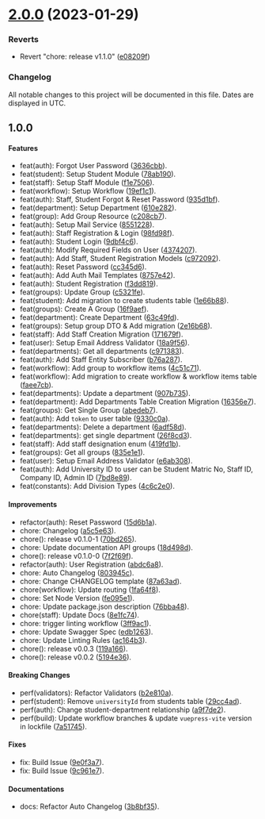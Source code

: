 

# [2.0.0](https://github.com/bolorundurovj/Enrout/compare/1.1.0...2.0.0) (2023-01-29)


### Reverts

* Revert "chore: release v1.1.0" ([e08209f](https://github.com/bolorundurovj/Enrout/commit/e08209f95e6a9aa59a0ecd5b41a4b61f69f1e0d5))

### Changelog

All notable changes to this project will be documented in this file. Dates are displayed in UTC.

## 1.0.0

#### Features

- feat(auth): Forgot User Password ([3636cbb](https://github.com/bolorundurovj/Enrout/commit/3636cbbbb9cdddee954091cd8e79d4e401d26caf)).
- feat(student): Setup Student Module ([78ab190](https://github.com/bolorundurovj/Enrout/commit/78ab190c30c52e7cd8f038ff4f9951d98658d634)).
- feat(staff): Setup Staff Module ([f1e7506](https://github.com/bolorundurovj/Enrout/commit/f1e7506b3a517766cb5cb96293cce5e4aa79dc8a)).
- feat(workflow): Setup Workflow ([19ef1c1](https://github.com/bolorundurovj/Enrout/commit/19ef1c16ed3daa341e9b997310106bf9e87bae61)).
- feat(auth): Staff, Student Forgot & Reset Password ([935d1bf](https://github.com/bolorundurovj/Enrout/commit/935d1bf3e353e1257bad23a4775fb85f3e93f0e5)).
- feat(department): Setup Department ([610e282](https://github.com/bolorundurovj/Enrout/commit/610e282f88ad6d45766339a105ebc12aad45310d)).
- feat(group): Add Group Resource ([c208cb7](https://github.com/bolorundurovj/Enrout/commit/c208cb77faa623e58eec95c8dcba1a62c17b1959)).
- feat(auth): Setup Mail Service ([8551228](https://github.com/bolorundurovj/Enrout/commit/8551228ee06ebf746df12dd303e2002cac120969)).
- feat(auth): Staff Registration & Login ([98fd98f](https://github.com/bolorundurovj/Enrout/commit/98fd98ff1072ef3e18050d21b37fc545ebd6d3af)).
- feat(auth): Student Login ([9dbf4c6](https://github.com/bolorundurovj/Enrout/commit/9dbf4c6cb173c76e1252b67200fd377676dde09b)).
- feat(auth): Modify Required Fields on User ([4374207](https://github.com/bolorundurovj/Enrout/commit/43742074d1688e7b4ab57a55a694f6948ba298f4)).
- feat(auth): Add Staff, Student Registration Models ([c972092](https://github.com/bolorundurovj/Enrout/commit/c97209258c6e8d36c82b3b9c81fee51bec4120d6)).
- feat(auth): Reset Password ([cc345d6](https://github.com/bolorundurovj/Enrout/commit/cc345d67241f9527a2065dbb576dd4fcd3a123aa)).
- feat(auth): Add Auth Mail Templates ([8757e42](https://github.com/bolorundurovj/Enrout/commit/8757e423b369ea689f744c2fcd6115a927519aca)).
- feat(auth): Student Registration ([f3dd819](https://github.com/bolorundurovj/Enrout/commit/f3dd819a23b887cd0da68fda8070779ffc8e7fde)).
- feat(groups): Update Group ([c5321fe](https://github.com/bolorundurovj/Enrout/commit/c5321fe2cd94204b37f472bac3ed00e7a5ea99cd)).
- feat(student): Add migration to create students table ([1e66b88](https://github.com/bolorundurovj/Enrout/commit/1e66b88ea116c1b7a998cc07330929b4a1d36835)).
- feat(groups): Create A Group ([16f9aef](https://github.com/bolorundurovj/Enrout/commit/16f9aef0a5607f086ee2c7c82153fc848b10fc50)).
- feat(department): Create Department ([63c49fd](https://github.com/bolorundurovj/Enrout/commit/63c49fd0a94a510de41843d6084c556c4ffd87e8)).
- feat(groups): Setup group DTO & Add migration ([2e16b68](https://github.com/bolorundurovj/Enrout/commit/2e16b6852f9e1cb180b7b69a91501fd2683f7cc0)).
- feat(staff): Add Staff Creation Migration ([171679f](https://github.com/bolorundurovj/Enrout/commit/171679f981de086ab0ebed310e44040aaf584f58)).
- feat(user): Setup Email Address Validator ([18a9f56](https://github.com/bolorundurovj/Enrout/commit/18a9f5613628e157caa0fcebba53ff0072fee325)).
- feat(departments): Get all departments ([c971383](https://github.com/bolorundurovj/Enrout/commit/c971383708c7fb031d34ddb25ab86668e728c6be)).
- feat(auth): Add Staff Entity Subscriber ([b76a287](https://github.com/bolorundurovj/Enrout/commit/b76a287c6c0e730cf47a97c582f8ea90528ee499)).
- feat(workflow): Add group to workflow items ([4c51c71](https://github.com/bolorundurovj/Enrout/commit/4c51c718b74ff3c205263f1143eaf9777eac20fb)).
- feat(workflow): Add migration to create workflow & workflow items table ([faee7cb](https://github.com/bolorundurovj/Enrout/commit/faee7cb8e7f383335fb7e4dbd360aa9ba39059e2)).
- feat(departments): Update a department ([907b735](https://github.com/bolorundurovj/Enrout/commit/907b7358da835a08bd26803859a4f7808b5c1fbd)).
- feat(department): Add Departments Table Creation Migration ([16356e7](https://github.com/bolorundurovj/Enrout/commit/16356e7d542c5c3c42559e703e39fb16741a2ae2)).
- feat(groups): Get Single Group ([abedeb7](https://github.com/bolorundurovj/Enrout/commit/abedeb7701f99b58d7dc208a2610bd35300b26b6)).
- feat(auth): Add `token` to user table ([9330c0a](https://github.com/bolorundurovj/Enrout/commit/9330c0afa56a2a1a46f7be8612e9d46925297b65)).
- feat(departments): Delete a department ([6adf58d](https://github.com/bolorundurovj/Enrout/commit/6adf58da291f91816e0e7a7077161683944019ab)).
- feat(departments): get single department ([26f8cd3](https://github.com/bolorundurovj/Enrout/commit/26f8cd3e14ab00629fb7abdd5f146f212b1753e3)).
- feat(staff): Add staff designation enum ([419fd1b](https://github.com/bolorundurovj/Enrout/commit/419fd1bf02826c41b5056ad08497cc8054cf84c7)).
- feat(groups): Get all groups ([835e1e1](https://github.com/bolorundurovj/Enrout/commit/835e1e1ae9b64de4cf647e2fbc9392951ce898cf)).
- feat(user): Setup Email Address Validator ([e6ab308](https://github.com/bolorundurovj/Enrout/commit/e6ab308663380e1a02482ada04eea08261966fb9)).
- feat(auth): Add University ID to user can be Student Matric No, Staff ID, Company ID, Admin ID ([7bd8e89](https://github.com/bolorundurovj/Enrout/commit/7bd8e89f2f17aae75945b84dc72abdff432927e5)).
- feat(constants): Add Division Types ([4c6c2e0](https://github.com/bolorundurovj/Enrout/commit/4c6c2e0d87bd12675b833a11c85e9829df7d584e)).

#### Improvements

- refactor(auth): Reset Password ([15d6b1a](https://github.com/bolorundurovj/Enrout/commit/15d6b1ad1cbbdb3bca57f336b432faa36104ec6c)).
- chore: Changelog ([a5c5e63](https://github.com/bolorundurovj/Enrout/commit/a5c5e63716c3bf53f216c1d001d790dece351425)).
- chore(): release v0.1.0-1 ([70bd265](https://github.com/bolorundurovj/Enrout/commit/70bd2658536bf4880048f1b4252d766f21d8609a)).
- chore: Update documentation API groups ([18d498d](https://github.com/bolorundurovj/Enrout/commit/18d498d8a2fb2ed283dbff61ef53917bdce289b6)).
- chore(): release v0.1.0-0 ([7f2f69f](https://github.com/bolorundurovj/Enrout/commit/7f2f69f58e89b10e8f2446dbf8958c6b2e32bca4)).
- refactor(auth): User Registration ([abdc6a8](https://github.com/bolorundurovj/Enrout/commit/abdc6a8e626f94bc3e271052c928361ca8aee9e4)).
- chore: Auto Changelog ([803945c](https://github.com/bolorundurovj/Enrout/commit/803945c46cde7fe294edd1c0e65d237f52ebd321)).
- chore: Change CHANGELOG template ([87a63ad](https://github.com/bolorundurovj/Enrout/commit/87a63ad17755b9d5e9b087e8f49f7e499ceda6c1)).
- chore(workflow): Update routing ([1fa64f8](https://github.com/bolorundurovj/Enrout/commit/1fa64f8642a001d6fc59bdc6c93b0f9fa9e1702a)).
- chore: Set Node Version ([fe095e1](https://github.com/bolorundurovj/Enrout/commit/fe095e15180a9b924fdbf244c2c145e43ba5ab49)).
- chore: Update package.json description ([76bba48](https://github.com/bolorundurovj/Enrout/commit/76bba48c6c0c52a9538c35b5f204e0014fdde063)).
- chore(staff): Update Docs ([8e1fc74](https://github.com/bolorundurovj/Enrout/commit/8e1fc74d81d8ecb3f2aec9ecb632dba53c51ac0f)).
- chore: trigger linting workflow ([3ff9ac1](https://github.com/bolorundurovj/Enrout/commit/3ff9ac1be5aba05d91803a04288851e7929c25ec)).
- chore: Update Swagger Spec ([edb1263](https://github.com/bolorundurovj/Enrout/commit/edb12636dbda7967c2763ab05a53f25a09510486)).
- chore: Update Linting Rules ([ac164b3](https://github.com/bolorundurovj/Enrout/commit/ac164b39fdc7cbc552970942d7290bffe4a95a93)).
- chore(): release v0.0.3 ([119a166](https://github.com/bolorundurovj/Enrout/commit/119a166319bca44300e46531f02b83ee73718b36)).
- chore(): release v0.0.2 ([5194e36](https://github.com/bolorundurovj/Enrout/commit/5194e3698a49375fe4904741bce85dc9acb90865)).

#### Breaking Changes

- perf(validators): Refactor Validators ([b2e810a](https://github.com/bolorundurovj/Enrout/commit/b2e810acae09308a57c93eb5b5a60c795945d13f)).
- perf(student): Remove `universityId` from students table ([29cc4ad](https://github.com/bolorundurovj/Enrout/commit/29cc4ad5f0d653f2869d9533c12264827825e45d)).
- perf(auth): Change student-department relationship ([a9f7de2](https://github.com/bolorundurovj/Enrout/commit/a9f7de28c315b0fa26bdbda94afd21be255d11da)).
- perf(build): Update workflow branches & update `vuepress-vite` version in lockfile ([7a51745](https://github.com/bolorundurovj/Enrout/commit/7a517450f4bb6599eb26cced87d4aaca3813b3eb)).

#### Fixes

- fix: Build Issue ([9e0f3a7](https://github.com/bolorundurovj/Enrout/commit/9e0f3a75649c11e855b794bdb25f35ad084aa655)).
- fix: Build Issue ([9c961e7](https://github.com/bolorundurovj/Enrout/commit/9c961e7bafa865fcd121cab79a3e3709758f9ebf)).

#### Documentations

- docs: Refactor Auto Changelog ([3b8bf35](https://github.com/bolorundurovj/Enrout/commit/3b8bf3552ff26109a9bccd1dd14bd75dea1395c7)).